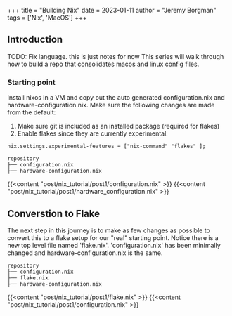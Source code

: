 +++ 
title = "Building Nix"
date = 2023-01-11
author = "Jeremy Borgman"
tags = ['Nix', 'MacOS']
+++

## Introduction
TODO: Fix language. this is just notes for now
This series will walk through how to build a repo that consolidates macos and linux config files.

### Starting point
Install nixos in a VM and copy out the auto generated configuration.nix and hardware-configuration.nix. 
Make sure the following changes are made from the default:

1. Make sure git is included as an installed package (required for flakes)
2. Enable flakes since they are currently experimental: 
```
nix.settings.experimental-features = ["nix-command" "flakes" ];
```

```
repository
├── configuration.nix
├── hardware-configuration.nix
```

{{<content "post/nix_tutorial/post1/configuration.nix" >}}
{{<content "post/nix_tutorial/post1/hardware_configuration.nix" >}}

## Converstion to Flake
The next step in this journey is to make as few changes as possible to convert this to a flake setup for our "real" starting point. Notice
there is a new top level file named 'flake.nix'. 'configuration.nix' has been minimally changed and 
hardware-configuration.nix is the same.

 ```
repository
├── configuration.nix
├── flake.nix
├── hardware-configuration.nix
```


{{<content "post/nix_tutorial/post1/flake.nix" >}}
{{<content "post/nix_tutorial/post1/configuration.nix" >}}